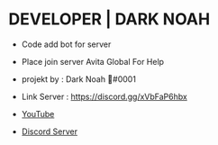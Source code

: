 # DEVELOPER | DARK NOAH 

- Code add bot for server 
- Place join server Avita Global For Help
- projekt by : Dark Noah 🍭#0001
- Link Server : https://discord.gg/xVbFaP6hbx


- <a href="https://discord.gg/xVbFaP6hbx">YouTube</a>
- <a href="https://discord.gg/xVbFaP6hbx">Discord Server</a>